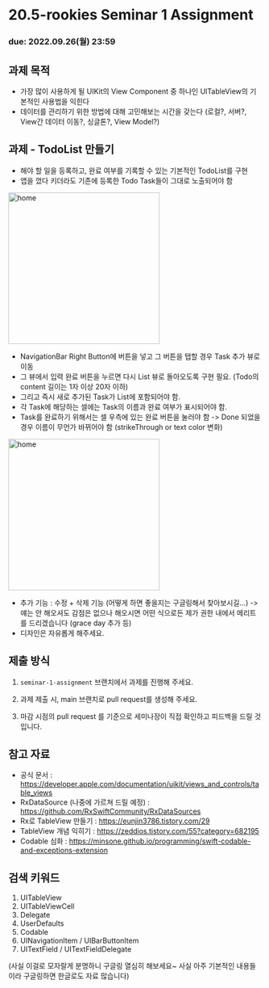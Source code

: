 20.5-rookies Seminar 1 Assignment
================================

### **due: 2022.09.26(월) 23:59**

## 과제 목적
- 가장 많이 사용하게 될 UIKit의 View Component 중 하나인 UITableView의 기본적인 사용법을 익힌다
- 데이터를 관리하기 위한 방법에 대해 고민해보는 시간을 갖는다 (로컬?, 서버?, View간 데이터 이동?, 싱글톤?, View Model?)

## 과제 - TodoList 만들기

- 해야 할 일을 등록하고, 완료 여부를 기록할 수 있는 기본적인 TodoList를 구현
- 앱을 껐다 키더라도 기존에 등록한 Todo Task들이 그대로 노출되어야 함

<img width="300" alt="home" src="https://user-images.githubusercontent.com/48316900/190844730-7b7119c0-4453-48f9-b6f5-8fc02337a965.png">

- NavigationBar Right Button에 버튼을 넣고 그 버튼을 탭할 경우 Task 추가 뷰로 이동
- 그 뷰에서 입력 완료 버튼을 누르면 다시 List 뷰로 돌아오도록 구현 필요. (Todo의 content 길이는 1자 이상 20자 이하)
- 그리고 즉시 새로 추가된 Task가 List에 포함되어야 함.
- 각 Task에 해당하는 셀에는 Task의 이름과 완료 여부가 표시되어야 함.
- Task를 완료하기 위해서는 셀 우측에 있는 완료 버튼을 눌러야 함 -> Done 되었을 경우 이름이 무언가 바뀌어야 함 (strikeThrough or text color 변화)

<img width="300" alt="home" src="https://user-images.githubusercontent.com/48316900/190844737-b2f29507-41e9-4e0a-8fbe-66a13e48b5d9.png">

- 추가 기능 : 수정 + 삭제 기능 (어떻게 하면 좋을지는 구글링해서 찾아보시길…) -> 얘는 안 해오셔도 감점은 없으나 해오시면 어떤 식으로든 제가 권한 내에서 메리트를 드리겠습니다 (grace day 추가 등)
- 디자인은 자유롭게 해주세요.


## 제출 방식
1. `seminar-1-assignment` 브랜치에서 과제를 진행해 주세요. 

2. 과제 제출 시, main 브랜치로 pull request를 생성해 주세요.

3. 마감 시점의 pull request 를 기준으로 세미나장이 직접 확인하고 피드백을 드릴 것입니다.

## 참고 자료
- 공식 문서 : https://developer.apple.com/documentation/uikit/views_and_controls/table_views
- RxDataSource (나중에 가르쳐 드릴 예정) : https://github.com/RxSwiftCommunity/RxDataSources
- Rx로 TableView 만들기 : https://eunjin3786.tistory.com/29
- TableView 개념 익히기 : https://zeddios.tistory.com/55?category=682195
- Codable 심화 : https://minsone.github.io/programming/swift-codable-and-exceptions-extension

## 검색 키워드
1. UITableView
2. UITableViewCell
3. Delegate
4. UserDefaults
5. Codable
6. UINavigationItem / UIBarButtonItem
7. UITextField / UITextFieldDelegate

(사실 이걸로 모자랄게 분명하니 구글링 열심히 해보세요~ 사실 아주 기본적인 내용들이라 구글링하면 한글로도 자료 많습니다)


